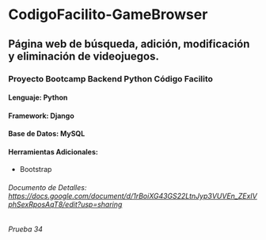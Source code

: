 # CodigoFacilito-GameBrowser
## Página web de búsqueda, adición, modificación y eliminación de videojuegos. 
### Proyecto Bootcamp Backend Python Código Facilito

#### Lenguaje: Python
#### Framework: Django
#### Base de Datos: MySQL
#### Herramientas Adicionales:
- Bootstrap

###### Documento de Detalles: https://docs.google.com/document/d/1rBoiXG43GS22LtnJyp3VUVEn_ZExIVphSexRposAqT8/edit?usp=sharing
###### Prueba 34